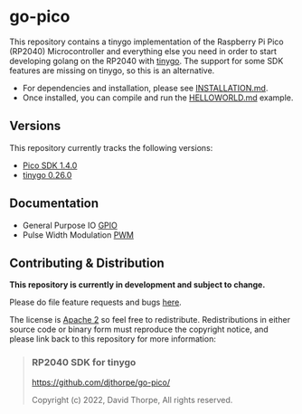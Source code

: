 # go-pico

This repository contains a tinygo implementation of the  Raspberry Pi Pico (RP2040) Microcontroller
and everything else you need in order to start developing golang on the 
RP2040  with [tinygo](https://tinygo.org/). The support for some SDK features are missing on tinygo,
so this is an alternative.

  * For dependencies and installation, please see [INSTALLATION.md](doc/INSTALLATION.md).
  * Once installed, you can compile and run the [HELLOWORLD.md](doc/HELLOWORLD.md) example.

## Versions

This repository currently tracks the following versions:

   * [Pico SDK 1.4.0](https://github.com/raspberrypi/pico-sdk/tree/1.4.0)
   * [tinygo 0.26.0](https://github.com/tinygo-org/tinygo/tree/v0.26.0)

## Documentation

  * General Purpose IO [GPIO](GPIO.md)
  * Pulse Width Modulation [PWM](PWM.md)

## Contributing & Distribution

__This repository is currently in development and subject to change.__

Please do file feature requests and bugs [here](https://github.com/djthorpe/go-pico/issues).

The license is [Apache 2](LICENSE) so feel free to redistribute. Redistributions in either source
code or binary form must reproduce the copyright notice, and please link back to this
repository for more information:

> ### RP2040 SDK for tinygo
> https://github.com/djthorpe/go-pico/
>
> Copyright (c) 2022, David Thorpe, All rights reserved.


